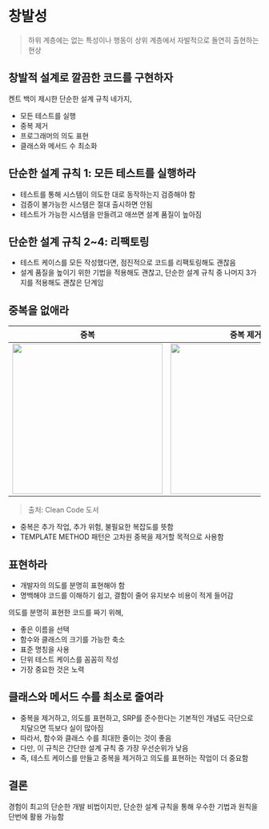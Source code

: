 # 창발성
> 하위 계층에는 없는 특성이나 행동이 상위 계층에서 자발적으로 돌연히 출현하는 현상

## 창발적 설계로 깔끔한 코드를 구현하자
켄트 백이 제시한 단순한 설계 규칙 네가지,
- 모든 테스트를 실행
- 중복 제거
- 프로그래머의 의도 표현
- 클래스와 메서드 수 최소화

## 단순한 설계 규칙 1: 모든 테스트를 실행하라
- 테스트를 통해 시스템이 의도한 대로 동작하는지 검증해야 함
- 검증이 불가능한 시스템은 절대 출시하면 안됨
- 테스트가 가능한 시스템을 만들려고 애쓰면 설계 품질이 높아짐

## 단순한 설계 규칙 2~4: 리팩토링
- 테스트 케이스를 모든 작성했다면, 점진적으로 코드를 리팩토링해도 괜찮음
- 설계 품질을 높이기 위한 기법을 적용해도 괜찮고, 단순한 설계 규칙 중 나머지 3가지를 적용해도 괜찮은 단계임

## 중복을 없애라
| 중복 | 중복 제거 |
| -- | -- |
| <img width="300" src="https://user-images.githubusercontent.com/50200481/206236342-2d7dcff2-bd64-4415-a4a8-f11613c3aab5.png"> | <img width="300"  src="https://user-images.githubusercontent.com/50200481/206236489-2cd0e99f-2518-4b95-8939-0ed804601eb4.png"> |
> 출처: Clean Code 도서

- 중복은 추가 작업, 추가 위험, 불필요한 복잡도를 뜻함
- TEMPLATE METHOD 패턴은 고차원 중복을 제거할 목적으로 사용함

## 표현하라
- 개발자의 의도를 분명히 표현해야 함
- 명백해야 코드를 이해하기 쉽고, 결함이 줄어 유지보수 비용이 적게 들어감

의도를 분명히 표현한 코드를 짜기 위해,
- 좋은 이름을 선택
- 함수와 클래스의 크기를 가능한 축소
- 표준 명칭을 사용
- 단위 테스트 케이스를 꼼꼼히 작성
- 가장 중요한 것은 노력

## 클래스와 메서드 수를 최소로 줄여라
- 중복을 제거하고, 의도를 표현하고, SRP를 준수한다는 기본적인 개념도 극단으로 치달으면 득보다 실이 많아짐
- 따라서, 함수와 클래스 수를 최대한 줄이는 것이 좋음
- 다만, 이 규칙은 간단한 설계 규칙 중 가장 우선순위가 낮음
- 즉, 테스트 케이스를 만들고 중복을 제거하고 의도를 표현하는 작업이 더 중요함

## 결론
경험이 최고의 단순한 개발 비법이지만, 단순한 설계 규칙을 통해 우수한 기법과 원칙을 단번에 활용 가능함
